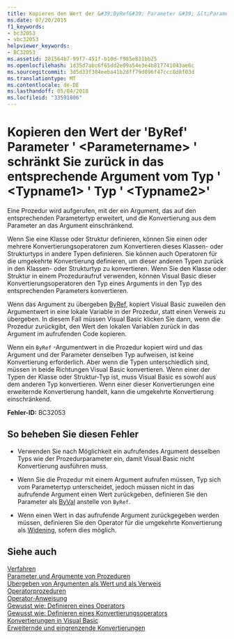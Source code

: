 ```yaml
---
title: Kopieren den Wert der &#39;ByRef&#39; Parameter &#39; &lt;Parametername&gt; &#39; schränkt Sie zurück in das entsprechende Argument vom Typ &#39; &lt;Typname1&gt; &#39; Typ &#39; &lt;Typname2&gt;&#39;
ms.date: 07/20/2015
f1_keywords:
- bc32053
- vbc32053
helpviewer_keywords:
- BC32053
ms.assetid: 281564b7-99f7-451f-b10d-f985e831bb25
ms.openlocfilehash: 1d35d7abc6f65dd2e09a54e3e4b817741043ae6c
ms.sourcegitcommit: 3d5d33f384eeba41b2dff79d096f47ccc8d8f03d
ms.translationtype: MT
ms.contentlocale: de-DE
ms.lasthandoff: 05/04/2018
ms.locfileid: "33591806"
---
```

# <a name="copying-the-value-of-39byref39-parameter-39ltparameternamegt39-back-to-the-matching-argument-narrows-from-type-39lttypename1gt39-to-type-39lttypename2gt39"></a>Kopieren den Wert der &#39;ByRef&#39; Parameter &#39; &lt;Parametername&gt; &#39; schränkt Sie zurück in das entsprechende Argument vom Typ &#39; &lt;Typname1&gt; &#39; Typ &#39; &lt;Typname2&gt;&#39;
Eine Prozedur wird aufgerufen, mit der ein Argument, das auf den entsprechenden Parametertyp erweitert, und die Konvertierung aus dem Parameter an das Argument einschränkend.  
  
 Wenn Sie eine Klasse oder Struktur definieren, können Sie einen oder mehrere Konvertierungsoperatoren zum Konvertieren dieses Klassen- oder Strukturtyps in andere Typen definieren. Sie können auch Operatoren für die umgekehrte Konvertierung definieren, um dieser anderen Typen zurück in den Klassen- oder Strukturtyp zu konvertieren. Wenn Sie den Klasse oder Struktur in einem Prozeduraufruf verwenden, können Visual Basic dieser Konvertierungsoperatoren den Typ eines Arguments in den Typ des entsprechenden Parameters konvertieren.  
  
 Wenn das Argument zu übergeben [ByRef](../../../visual-basic/language-reference/modifiers/byref.md), kopiert Visual Basic zuweilen den Argumentwert in eine lokale Variable in der Prozedur, statt einen Verweis zu übergeben. In diesem Fall müssen Visual Basic klicken Sie dann, wenn die Prozedur zurückgibt, den Wert den lokalen Variablen zurück in das Argument im aufrufenden Code kopieren.  
  
 Wenn ein `ByRef` -Argumentwert in die Prozedur kopiert wird und das Argument und der Parameter denselben Typ aufweisen, ist keine Konvertierung erforderlich. Aber wenn die Typen unterschiedlich sind, müssen in beide Richtungen Visual Basic konvertieren. Wenn einer der Typen der Klasse oder Struktur-Typ ist, muss Visual Basic es sowohl aus dem anderen Typ konvertieren. Wenn einer dieser Konvertierungen eine erweiternde Konvertierung handelt, kann die umgekehrte Konvertierung einschränkend.  
  
 **Fehler-ID:** BC32053  
  
## <a name="to-correct-this-error"></a>So beheben Sie diesen Fehler  
  
-   Verwenden Sie nach Möglichkeit ein aufrufendes Argument desselben Typs wie der Prozedurparameter ein, damit Visual Basic nicht Konvertierung ausführen muss.  
  
-   Wenn Sie die Prozedur mit einem Argument aufrufen müssen, Typ sich vom Parametertyp unterscheidet, jedoch müssen nicht in das aufrufende Argument einen Wert zurückgeben, definieren Sie den Parameter als [ByVal](../../../visual-basic/language-reference/modifiers/byval.md) anstelle von `ByRef`.  
  
-   Wenn einen Wert in das aufrufende Argument zurückgegeben werden müssen, definieren Sie den Operator für die umgekehrte Konvertierung als [Widening](../../../visual-basic/language-reference/modifiers/widening.md), sofern dies möglich.  
  
## <a name="see-also"></a>Siehe auch  
 [Verfahren](../../../visual-basic/programming-guide/language-features/procedures/index.md)  
 [Parameter und Argumente von Prozeduren](../../../visual-basic/programming-guide/language-features/procedures/procedure-parameters-and-arguments.md)  
 [Übergeben von Argumenten als Wert und als Verweis](../../../visual-basic/programming-guide/language-features/procedures/passing-arguments-by-value-and-by-reference.md)  
 [Operatorprozeduren](../../../visual-basic/programming-guide/language-features/procedures/operator-procedures.md)  
 [Operator-Anweisung](../../../visual-basic/language-reference/statements/operator-statement.md)  
 [Gewusst wie: Definieren eines Operators](../../../visual-basic/programming-guide/language-features/procedures/how-to-define-an-operator.md)  
 [Gewusst wie: Definieren eines Konvertierungsoperators](../../../visual-basic/programming-guide/language-features/procedures/how-to-define-a-conversion-operator.md)  
 [Konvertierungen in Visual Basic](../../../visual-basic/programming-guide/language-features/data-types/type-conversions.md)  
 [Erweiternde und eingrenzende Konvertierungen](../../../visual-basic/programming-guide/language-features/data-types/widening-and-narrowing-conversions.md)
